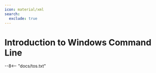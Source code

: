 ```yaml
---
icon: material/xml
search:
  exclude: true
---
```


# Introduction to Windows Command Line

--8<-- "docs/tos.txt"
